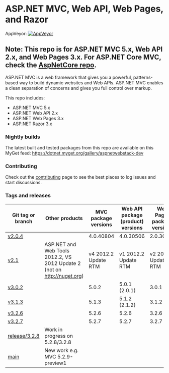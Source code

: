 ASP.NET MVC, Web API, Web Pages, and Razor
===

AppVeyor: [![AppVeyor](https://ci.appveyor.com/api/projects/status/github/aspnet/aspnetwebstack?branch=main&svg=true)](https://ci.appveyor.com/project/aspnetci/aspnetwebstack/branch/main)

## Note: This repo is for ASP.NET MVC 5.x, Web API 2.x, and Web Pages 3.x. For ASP.NET Core MVC, check the [AspNetCore repo](https://github.com/aspnet/AspNetCore).

ASP.NET MVC is a web framework that gives you a powerful, patterns-based way to build dynamic websites and Web APIs. ASP.NET MVC enables a clean separation of concerns and gives you full control over markup.

This repo includes:

* ASP.NET MVC 5.x
* ASP.NET Web API 2.x
* ASP.NET Web Pages 3.x
* ASP.NET Razor 3.x

### Nightly builds

The latest built and tested packages from this repo are available on this MyGet feed: https://dotnet.myget.org/gallery/aspnetwebstack-dev

### Contributing

Check out the [contributing](CONTRIBUTING.md) page to see the best places to log issues and start discussions.

### Tags and releases

Git tag or branch|Other products|MVC package versions|Web API package (product) versions|Web Pages package versions
--------|--------------|------------|------------|------------
[v2.0.4](https://github.com/aspnet/AspNetWebStack/tree/v2.0.4)||4.0.40804|4.0.30506|2.0.30506
[v2.1](https://github.com/aspnet/AspNetWebStack/tree/v2.1)|ASP.NET and Web Tools 2012.2, VS 2012 Update 2 (not on http://nuget.org)|v4 2012.2 Update RTM|v1 2012.2 Update RTM|v2 2012.2 Update RTM
[v3.0.2](https://github.com/aspnet/AspNetWebStack/tree/v3.0.2)||5.0.2|5.0.1 (2.0.1)|3.0.1
[v3.1.3](https://github.com/aspnet/AspNetWebStack/tree/v3.1.3)||5.1.3|5.1.2 (2.1.2)|3.1.2
[v3.2.6](https://github.com/aspnet/AspNetWebStack/tree/v3.2.6)||5.2.6|5.2.6|3.2.6
[v3.2.7](https://github.com/aspnet/AspNetWebStack/tree/v3.2.7)||5.2.7|5.2.7|3.2.7
[release/3.2.8](https://github.com/aspnet/AspNetWebStack/tree/release/3.2.8)|Work in progress on 5.2.8/3.2.8||||
[main](https://github.com/aspnet/AspNetWebStack/tree/main)|New work e.g. MVC 5.2.9-preview1||||
